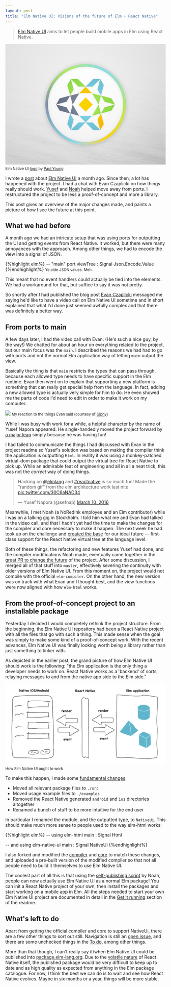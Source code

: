 ```yaml
---
layout: post
title: "Elm Native UI: Visions of the future of Elm + React Native"
---
```


> [Elm Native UI](https://github.com/elm-native-ui/elm-native-ui) aims to let people build mobile apps in Elm using React Native.

[![](/img/elm-native-dribbble.png)](https://github.com/elm-native-ui/elm-native-ui)
<small class="caption">Elm Native UI [logo](https://dribbble.com/shots/2383347-Elm-Native-logo) by [Paul Young](http://paulyoung.me/)</small>

I wrote a [post](/elm-native-ui.html) about [Elm Native UI](https://github.com/elm-native-ui/elm-native-ui) a month ago. Since then, a lot has happened with the project. I had a chat with Evan Czaplicki on how things really should work. [Yusef](https://twitter.com/sefnap/) and [Noah](https://twitter.com/eeue56) helped move away from ports. I restructured the project to be less a proof-of-concept and more a library.

This post gives an overview of the major changes made, and paints a picture of how I see the future at this point.



## What we had before

A month ago we had an intricate setup that was using ports for outputting the UI and getting events from React Native. It worked, but there were many annoyances with the approach. Among other things, we had to encode the view into a signal of JSON.

{%highlight elm%}
-- "main"
port viewTree : Signal Json.Encode.Value
{%endhighlight%}
<small class="caption">Ye olde JSON values. Meh.</small>

This meant that no event handlers could actually be tied into the elements. We had a workaround for that, but suffice to say it was not pretty.

So shortly after I had published the blog post [Evan Czaplicki](https://twitter.com/czaplic) messaged me saying he'd like to have a video call on Elm Native UI sometime and in short explained that what I'd done just seemed awfully complex and that there was definitely a better way.


## From ports to main


A few days later, I had the video call with Evan. (He's such a nice guy, by the way!) We chatted for about an hour on everything related to the project, but our main focus was the `main`. I described the reasons we had had to go with ports and not the normal Elm application way of letting `main` output the view.

Basically the thing is that `main` restricts the types that can pass through, because each allowed type needs to have specific support in the Elm runtime. Evan then went on to explain that supporting a new platform is something that can really get special help from the language. In fact, adding a new allowed type is actually very simple for him to do. He even showed me the parts of code I'd need to edit in order to make it work on my computer.

![](https://media.giphy.com/media/3o8doT9BL7dgtolp7O/giphy.gif)
<small class="caption">My reaction to the things Evan said (courtesy of [Giphy](https://giphy.com/gifs/foxinternational-reaction-simpsons-carl-3o8doT9BL7dgtolp7O))</small>

While I was busy with work for a while, a helpful character by the name of Yusef Napora appeared. He single-handedly moved the project forward by [a major leap](https://github.com/elm-native-ui/elm-native-ui/pull/23) simply because he was having fun!

I had failed to communicate the things I had discussed with Evan in the project readme so Yusef's solution was based on making the compiler think the application is outputting `Html`. In reality it was using a monkey-patched virtual-dom package that could output the virtual tree for React Native to pick up. While an admirable feat of engineering and all in all a neat trick, this was not the _correct_ way of doing things.

<blockquote class="twitter-tweet" data-cards="hidden" data-lang="en"><p lang="en" dir="ltr">Hacking on <a href="https://twitter.com/elmlang">@elmlang</a> and <a href="https://twitter.com/hashtag/reactnative?src=hash">#reactnative</a> is so much fun! Made the “random gif” from the elm architecture work last nite <a href="https://t.co/30C6aNAD34">pic.twitter.com/30C6aNAD34</a></p>&mdash; Yusef Napora (@sefnap) <a href="https://twitter.com/sefnap/status/707940592144273409">March 10, 2016</a></blockquote>
<script async src="//platform.twitter.com/widgets.js" charset="utf-8"></script>

Meanwhile, I met Noah (a NoRedInk employee and an Elm contributor) while I was on a talking gig in Stockholm. I told him what me and Evan had talked in the video call, and that I hadn't yet had the time to make the changes for the compiler and core necessary to make it happen. The next week he had took up on the challenge and [created the base](https://github.com/elm-native-ui/elm-native-ui/pull/24) for our ideal future &mdash; first-class support for the React Native virtual tree at the language level.

Both of these things, the refactoring and new features Yusef had done, and the compiler modifications Noah made, eventually came together in the [great PR to change the future](https://github.com/elm-native-ui/elm-native-ui/pull/25) of the project. After some discussion, I merged all of that stuff into `master`, effectively severing the continuity with older versions of Elm Native UI. From this moment on, the project would not compile with the official `elm-compiler`. On the other hand, the new version was on track with what Evan and I thought best, and the view functions were now aligned with how `elm-html` works.


## From the proof-of-concept project to an installable package

Yesterday I decided I would completely rethink the project structure. From the beginning, the Elm Native UI repository had been a React Native project with all the files that go with such a thing. This made sense when the goal was simply to make some kind of a proof-of-concept work. With the recent advances, Elm Native UI was finally looking worth being a library rather than just something to tinker with.

As depicted in the earlier post, the grand picture of how Elm Native UI should work is the following: "the Elm application is the only thing a developer needs to work on. React Native works as a 'backend' of sorts, relaying messages to and from the native app side to the Elm side."

![](/img/rn-elm-2.png)
<small class="caption">How Elm Native UI ought to work</small>

To make this happen, I made some [fundamental changes](https://github.com/elm-native-ui/elm-native-ui/pull/26).

- Moved all relevant package files to `./src`
- Moved usage example files to `./examples`
- Removed the React Native generated `android` and `ios` directories altogether
- Renamed a bunch of stuff to be more intuitive for the end user

In particular I renamed the module, and the outputted type, to `NativeUi`. This should make much more sense to people used to the way elm-html works:

{%highlight elm%}
-- using elm-html
main : Signal Html

-- and using elm-native-ui
main : Signal NativeUi
{%endhighlight%}

I also forked and modified the [compiler](https://github.com/elm-native-ui/elm-compiler) and [core](https://github.com/elm-native-ui/core) to match these changes, and uploaded a pre-built version of the modified compiler so that not all people need to build it themselves to use Elm Native UI.

The coolest part of all this is that using the [self-publishing script](https://github.com/NoRedInk/elm-ops-tooling#elm_self_publish) by Noah, people can now actually use Elm Native UI as a normal Elm package! You can init a React Native project of your own, then install the packages and start working on a mobile app in Elm. All the steps needed to start your own Elm Native UI project are documented in detail in the [Get it running](https://github.com/elm-native-ui/elm-native-ui#get-it-running) section of the readme.


## What's left to do

Apart from getting the official compiler and core to support NativeUi, there are a few other things to sort out still. Navigation is still an [open issue](https://github.com/elm-native-ui/elm-native-ui/issues/11), and there are some unchecked things in the [To do](https://github.com/elm-native-ui/elm-native-ui#to-do), among other things.

More than that though, I can't really say if/when Elm Native UI could be published into [package.elm-lang.org](http://package.elm-lang.org/). Due to the [volatile nature](https://facebook.github.io/react/blog/2015/05/22/react-native-release-process.html) of React Native itself, the published package would be very difficult to keep up to date and as high quality as expected from anything in the Elm package catalogue. For now, I think the best we can do is to wait and see how React Native evolves. Maybe in six months or a year, things will be more stable.
